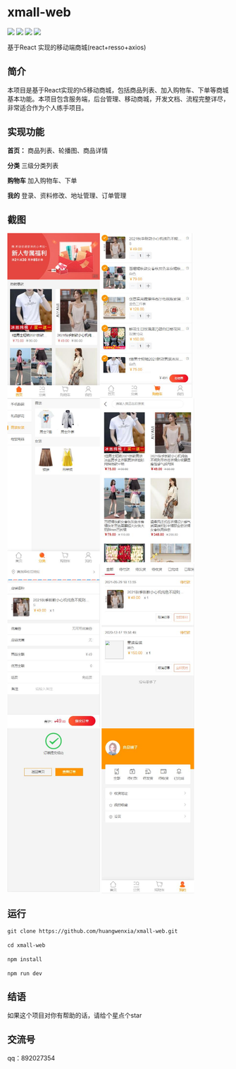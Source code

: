 # xmall-web
![](https://img.shields.io/github/package-json/dependency-version/huangwenxia/xmall-web/react)
![](https://img.shields.io/github/package-json/dependency-version/huangwenxia/xmall-web/react-dom)
![](https://img.shields.io/github/package-json/dependency-version/huangwenxia/xmall-web/react-router-dom)
![](https://img.shields.io/github/package-json/dependency-version/huangwenxia/xmall-web/resso)

基于React 实现的移动端商城(react+resso+axios)
## 简介
本项目是基于React实现的h5移动商城，包括商品列表、加入购物车、下单等商城基本功能。本项目包含服务端，后台管理、移动商城，开发文档、流程完整详尽，非常适合作为个人练手项目。

## 实现功能
**首页：** 商品列表、轮播图、商品详情

**分类** 三级分类列表

**购物车** 加入购物车、下单

**我的** 登录、资料修改、地址管理、订单管理

## 截图
<img src="https://github.com/huangwenxia/xmall-web/blob/master/public/screenshorts/s1.jpg" alt="首页" width="210" align="top" /><img src="https://github.com/huangwenxia/xmall-web/blob/master/public/screenshorts/s2.jpg" alt="购物车" width="210" align="top" />
<img src="https://github.com/huangwenxia/xmall-web/blob/master/public/screenshorts/s3.jpg" alt="分类" width="210" align="top" />
<img src="https://github.com/huangwenxia/xmall-web/blob/master/public/screenshorts/s4.jpg" alt="商品列表" width="210" align="top" />
<img src="https://github.com/huangwenxia/xmall-web/blob/master/public/screenshorts/s5.jpg" alt="下订单" width="210" align="top" />
<img src="https://github.com/huangwenxia/xmall-web/blob/master/public/screenshorts/s6.jpg" alt="我的订单" width="210" align="top" />
<img src="https://github.com/huangwenxia/xmall-web/blob/master/public/screenshorts/s7.jpg" alt="订购成功" width="210" align="top" />
<img src="https://github.com/huangwenxia/xmall-web/blob/master/public/screenshorts/s8.jpg" alt="个人中心" width="210" align="top" />


## 运行

```
git clone https://github.com/huangwenxia/xmall-web.git

cd xmall-web

npm install

npm run dev
```

## 结语
如果这个项目对你有帮助的话，请给个星点个star

## 交流号
qq：892027354